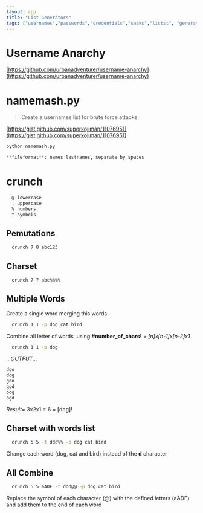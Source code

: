 ```yaml
---
layout: app
title: "List Generators"
tags: ["usernames","passwords","credentials","swaks","listst", "generator","crunch"]
---
```


# Username Anarchy
[https://github.com/urbanadventurer/username-anarchy](https://github.com/urbanadventurer/username-anarchy)


# namemash.py

> Create a usernames list for brute force attacks

[https://gist.github.com/superkojiman/11076951](https://gist.github.com/superkojiman/11076951)

```python    
python namemash.py

**fileformat**: names lastnames, separate by spaces
```

    

# crunch

```bash
  @ lowercase
  , uppercase
  % numbers
  ^ symbols
```

## Pemutations
   
```bash
  crunch 7 8 abc123  
```

## Charset

```bash
  crunch 7 7 abc%%%%
```

## Multiple Words

Create a single word merging this words

```bash
  crunch 1 1 -p dog cat bird
```

Combine all letter of words, using **#number_of_chars!** = *[n]x[n-1]x[n-2]x1*
```bash
  crunch 1 1 -p dog
```
*...OUTPUT...*
```bash
dgo
dog
gdo
god
odg
ogd
```

*Result*= 3x2x1 = 6 = [dog]!

## Charset with words list 

```bash
  crunch 5 5 -t ddd%% -p dog cat bird
```

Change each word (dog, cat and bird) instead of the **d** character

## All Combine

```bash
  crunch 5 5 aADE -t ddd@@ -p dog cat bird
```

Replace the symbol of each character (@) with the defined letters (aADE) and add them to the end of each word